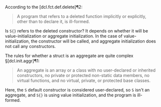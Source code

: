 According to the [dcl.fct.def.delete]¶2:

> A program that refers to a deleted function implicitly or explicitly, other than to declare it, is ill-formed.

Is `S{}` refers to the deleted constructor? It depends on whether it will be value-initialization or aggregate initialization. In the case of value-initialization, the constructor will be called, and aggregate initialization does not call any constructors.

The rules for whether a struct is an aggregate are quite complex §[dcl.init.aggr]¶1:

> An aggregate is an array or a class with no user-declared or inherited constructors, no private or protected non-static data members, no virtual functions, and no virtual, private, or protected base classes.

Here, the `S` default constructor is considered user-declared, so `S` isn't an aggregate, and `S{}` is using value initialization, and the program is ill-formed.
